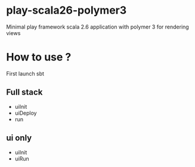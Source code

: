 # play-scala26-polymer3
Minimal play framework scala 2.6 application with polymer 3 for rendering views

# How to use ?

First launch sbt

## Full stack
* uiInit
* uiDeploy
* run

## ui only
* uiInit
* uiRun
